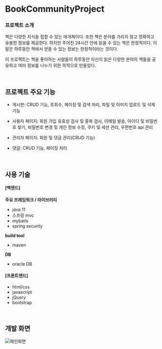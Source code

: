 # BookCommunityProject


### 프로젝트 소개
책은 다양한 지식을 접할 수 있는 매개체이다. 또한 책은 분야를 가리지 않고 정확하고 유용한 정보를 제공한다. 하지만 주어진 24시간 안에 읽을 수 있는 책은 한정적이다. 이 말은 하루동안 책에서 얻을 수 있는 정보는 한정적이라는 것이다. 

이 프로젝트는 책을 좋아하는 사람들이 하루동안 자신이 읽은 다양한 분야의 책들을 공유하고 여러 정보를 나누기 위한 목적으로 만들었다. 

<br/>

## 프로젝트 주요 기능
+ 게시판: CRUD 기능, 조회수, 페이징 및 검색 처리, 파일 및 이미지 업로드 및 삭제 기능

+ 사용자 페이지: 회원 가입 유효성 검사 및 중복 검사, 이메일 발송, 아이디 및 비밀번호 찾기, 비밀번호 변경 및 개인 정보 수정, 쿠키 및 세션 관리, 우편번호 api 관리

+ 관리자 페이지: 회원 및 댓글 관리(CRUD 기능)

+ 댓글: CRUD 기능, 페이징 처리


<br/>

## 사용 기술

#### [백엔드]
**주요 프레임워크 / 라이브러리**
+ java 11
+ 스프링 mvc
+ mybatis
+ spring security

**build tool**
+ maven

**DB** 
+ oracle DB


#### [프론트엔드]
+ html/css
+ javascript
+ jQuery
+ bootstrap

<br/>

## 개발 화면
![메인화면](https://user-images.githubusercontent.com/107406119/227670806-b46cdb4c-674a-4533-8e94-43ae5f60044e.png)

